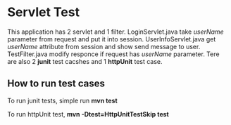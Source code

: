 # Servlet Test #
This application has 2 servlet and 1 filter. LoginServlet.java take *userName* parameter from request and put it into session. UserInfoServlet.java get *userName* attribute from session and show send message to user. TestFilter.java modify responce if request has *userName* parameter.
Tere are also 2 **junit** test cacshes and 1 **httpUnit** test case.

## How to run test cases ##
To run junit tests, simple run **mvn test**

To run httpUnit test, **mvn -Dtest=HttpUnitTestSkip test**
